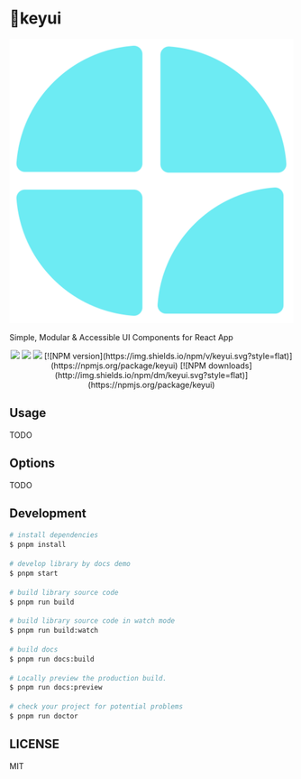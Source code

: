 # 🔑keyui

![image-20220922130511080](https://github.com/acindm/Key-UI/blob/main/public/favicon.png)

Simple, Modular & Accessible UI Components for React App

<div align="center">
  <img src="https://img.shields.io/static/v1?label=React&message=v18.0.0&color=blue&style=flat-square"/>
   <img src="https://img.shields.io/static/v1?label=TypeScript&message=%20&color=blue&style=flat-square"/>
  <img src="https://img.shields.io/static/v1?label=SCSS&message=%20&color=ff69b4&style=flat-square&logoColor=white&labelColor=ff69b4"/>
  [![NPM version](https://img.shields.io/npm/v/keyui.svg?style=flat)](https://npmjs.org/package/keyui)
[![NPM downloads](http://img.shields.io/npm/dm/keyui.svg?style=flat)](https://npmjs.org/package/keyui)
</div>

## Usage

TODO

## Options

TODO

## Development

```bash
# install dependencies
$ pnpm install

# develop library by docs demo
$ pnpm start

# build library source code
$ pnpm run build

# build library source code in watch mode
$ pnpm run build:watch

# build docs
$ pnpm run docs:build

# Locally preview the production build.
$ pnpm run docs:preview

# check your project for potential problems
$ pnpm run doctor
```

## LICENSE

MIT
